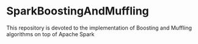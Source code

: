 # SparkBoostingAndMuffling
This repository is devoted to the implementation of Boosting and Muffling algorithms on top of Apache Spark
